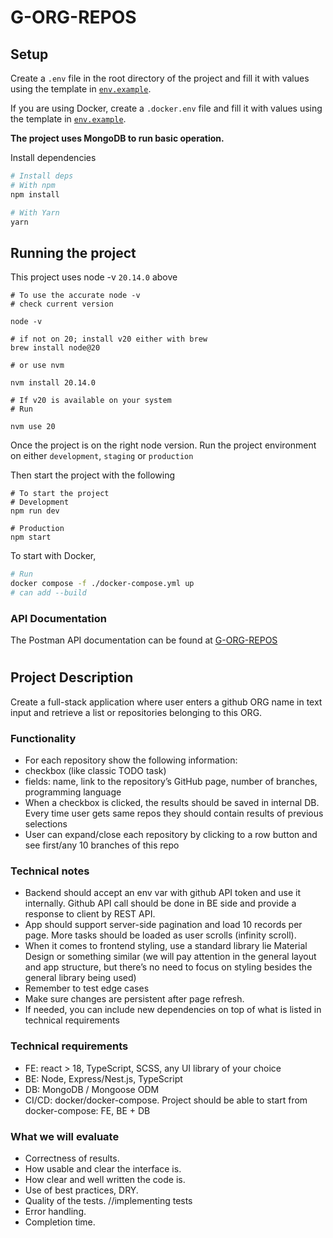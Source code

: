 # G-ORG-REPOS

## Setup

Create a `.env` file in the root directory of the project and fill it with values using the template in [`env.example`](./env.example).

If you are using Docker, create a `.docker.env` file and fill it with values using the template in [`env.example`](./env.example).

**The project uses MongoDB to run basic operation.**

Install dependencies

```bash
# Install deps
# With npm
npm install

# With Yarn
yarn
```

## Running the project

This project uses node -v `20.14.0` above

```shell
# To use the accurate node -v
# check current version

node -v

# if not on 20; install v20 either with brew
brew install node@20

# or use nvm

nvm install 20.14.0

# If v20 is available on your system
# Run

nvm use 20
```

Once the project is on the right node version. Run the project environment on either `development`, `staging` or `production`

Then start the project with the following

```shell
# To start the project
# Development
npm run dev

# Production
npm start
```

To start with Docker,

```bash
# Run
docker compose -f ./docker-compose.yml up
# can add --build
```

### API Documentation
The Postman API documentation can be found at [G-ORG-REPOS](https://documenter.getpostman.com/view/24670510/2sAXxJiaMs)



#
## Project Description
Create a full-stack application where user enters a github ORG name in text input and retrieve
a list or repositories belonging to this ORG.

### Functionality

- For each repository show the following information:
- checkbox (like classic TODO task)
- fields: name, link to the repository’s GitHub page, number of branches,
programming language
- When a checkbox is clicked, the results should be saved in internal DB. Every time user
gets same repos they should contain results of previous selections
- User can expand/close each repository by clicking to a row button and see first/any 10
branches of this repo

### Technical notes
- Backend should accept an env var with github API token and use it internally. Github
API call should be done in BE side and provide a response to client by REST API.
- App should support server-side pagination and load 10 records per page. More tasks
should be loaded as user scrolls (infinity scroll).
- When it comes to frontend styling, use a standard library lie Material Design or
something similar (we will pay attention in the general layout and app structure, but
there’s no need to focus on styling besides the general library being used)
- Remember to test edge cases
- Make sure changes are persistent after page refresh.
- If needed, you can include new dependencies on top of what is listed in technical
requirements

### Technical requirements
- FE: react > 18, TypeScript, SCSS, any UI library of your choice
- BE: Node, Express/Nest.js, TypeScript
- DB: MongoDB / Mongoose ODM
- CI/CD: docker/docker-compose. Project should be able to start from docker-compose:
FE, BE + DB

### What we will evaluate
- Correctness of results.
- How usable and clear the interface is.
- How clear and well written the code is.
- Use of best practices, DRY.
- Quality of the tests. //implementing tests
- Error handling.
- Completion time.